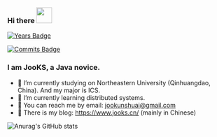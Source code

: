 ### Hi there <img src="https://raw.githubusercontent.com/iampavangandhi/iampavangandhi/master/gifs/Hi.gif" width="36" height="36"/>

[![Years Badge](https://badges.pufler.dev/years/JooKS-me)](https://badges.pufler.dev)

[![Commits Badge](https://badges.pufler.dev/commits/monthly/JooKS-me)](https://badges.pufler.dev)

### I am JooKS, a Java novice.

- 🔭 I’m currently studying on Northeastern University (Qinhuangdao, China). And my major is ICS.
- 🌱 I’m currently learning distributed systems.
- 💬 You can reach me by email: jookunshuai@gmail.com
- 👯 There is my blog: https://www.jooks.cn/ (mainly in Chinese)

![Anurag's GitHub stats](https://github-readme-stats.vercel.app/api?username=JooKS-me&show_icons=true&theme=buefy&hide=stars&count_private=true)
